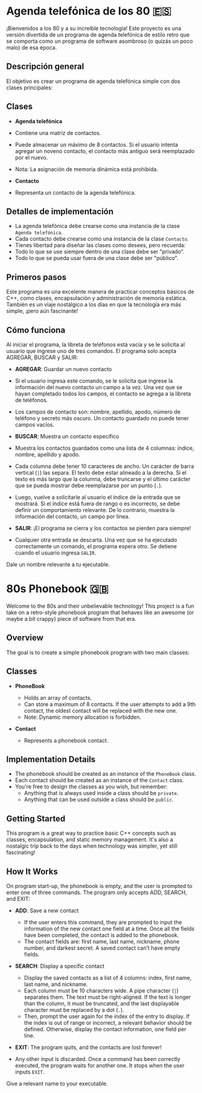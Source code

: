 # Agenda telefónica de los 80 🇪🇸

¡Bienvenidos a los 80 y a su increíble tecnología! Este proyecto es una versión divertida de un programa de agenda telefónica de estilo retro que se comporta como un programa de software asombroso (o quizás un poco malo) de esa época.

## Descripción general

El objetivo es crear un programa de agenda telefónica simple con dos clases principales:

## Clases

- **Agenda telefónica**
- Contiene una matriz de contactos.
- Puede almacenar un máximo de 8 contactos. Si el usuario intenta agregar un noveno contacto, el contacto más antiguo será reemplazado por el nuevo.
- Nota: La asignación de memoria dinámica está prohibida.

- **Contacto**
- Representa un contacto de la agenda telefónica.

## Detalles de implementación

- La agenda telefónica debe crearse como una instancia de la clase `Agenda telefónica`.
- Cada contacto debe crearse como una instancia de la clase `Contacto`.
- Tienes libertad para diseñar las clases como desees, pero recuerda:
- Todo lo que se use siempre dentro de una clase debe ser "privado".
- Todo lo que se pueda usar fuera de una clase debe ser "público".

## Primeros pasos

Este programa es una excelente manera de practicar conceptos básicos de C++, como clases, encapsulación y administración de memoria estática. También es un viaje nostálgico a los días en que la tecnología era más simple, ¡pero aún fascinante!

## Cómo funciona

Al iniciar el programa, la libreta de teléfonos está vacía y se le solicita al usuario que ingrese uno de tres comandos. El programa solo acepta AGREGAR, BUSCAR y SALIR:

- **AGREGAR**: Guardar un nuevo contacto
- Si el usuario ingresa este comando, se le solicita que ingrese la información del nuevo contacto un campo a la vez. Una vez que se hayan completado todos los campos, el contacto se agrega a la libreta de teléfonos.
- Los campos de contacto son: nombre, apellido, apodo, número de teléfono y secreto más oscuro. Un contacto guardado no puede tener campos vacíos.

- **BUSCAR**: Muestra un contacto específico
- Muestra los contactos guardados como una lista de 4 columnas: índice, nombre, apellido y apodo.
- Cada columna debe tener 10 caracteres de ancho. Un carácter de barra vertical (`|`) las separa. El texto debe estar alineado a la derecha. Si el texto es más largo que la columna, debe truncarse y el último carácter que se pueda mostrar debe reemplazarse por un punto (`.`).
- Luego, vuelve a solicitarle al usuario el índice de la entrada que se mostrará. Si el índice está fuera de rango o es incorrecto, se debe definir un comportamiento relevante. De lo contrario, muestra la información del contacto, un campo por línea.

- **SALIR**: ¡El programa se cierra y los contactos se pierden para siempre!

- Cualquier otra entrada se descarta. Una vez que se ha ejecutado correctamente un comando, el programa espera otro. Se detiene cuando el usuario ingresa `SALIR`.

Dale un nombre relevante a tu ejecutable.


# 80s Phonebook 🇬🇧

Welcome to the 80s and their unbelievable technology! This project is a fun take on a retro-style phonebook program that behaves like an awesome (or maybe a bit crappy) piece of software from that era.

## Overview

The goal is to create a simple phonebook program with two main classes:

## Classes

- **PhoneBook**
  - Holds an array of contacts.
  - Can store a maximum of 8 contacts. If the user attempts to add a 9th contact, the oldest contact will be replaced with the new one.
  - Note: Dynamic memory allocation is forbidden.

- **Contact**
  - Represents a phonebook contact.

## Implementation Details

- The phonebook should be created as an instance of the `PhoneBook` class.
- Each contact should be created as an instance of the `Contact` class.
- You're free to design the classes as you wish, but remember:
  - Anything that is always used inside a class should be `private`.
  - Anything that can be used outside a class should be `public`.

## Getting Started

This program is a great way to practice basic C++ concepts such as classes, encapsulation, and static memory management. It's also a nostalgic trip back to the days when technology was simpler, yet still fascinating!

## How It Works

On program start-up, the phonebook is empty, and the user is prompted to enter one of three commands. The program only accepts ADD, SEARCH, and EXIT:

- **ADD**: Save a new contact
  - If the user enters this command, they are prompted to input the information of the new contact one field at a time. Once all the fields have been completed, the contact is added to the phonebook.
  - The contact fields are: first name, last name, nickname, phone number, and darkest secret. A saved contact can’t have empty fields.
  
- **SEARCH**: Display a specific contact
  - Display the saved contacts as a list of 4 columns: index, first name, last name, and nickname.
  - Each column must be 10 characters wide. A pipe character (`|`) separates them. The text must be right-aligned. If the text is longer than the column, it must be truncated, and the last displayable character must be replaced by a dot (`.`).
  - Then, prompt the user again for the index of the entry to display. If the index is out of range or incorrect, a relevant behavior should be defined. Otherwise, display the contact information, one field per line.

- **EXIT**: The program quits, and the contacts are lost forever!

- Any other input is discarded. Once a command has been correctly executed, the program waits for another one. It stops when the user inputs `EXIT`.

Give a relevant name to your executable.
